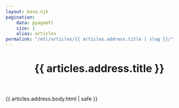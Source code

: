 ```yaml
---
layout: base.njk
pagination:
    data: ppagemtl
    size: 1
    alias: articles
permalink: "/mtl/articles/{{ articles.address.title | slug }}/"
---
```


<header>
  <h1>{{ articles.address.title }}</h1>
</header>
<main>
  <article>
    {{ articles.address.body.html | safe }}
  </article>
</main>